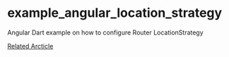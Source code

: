 # example_angular_location_strategy

Angular Dart example on how to configure Router LocationStrategy

[Related Arcticle]()
